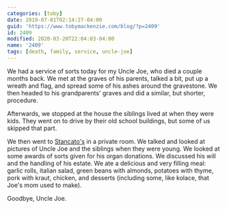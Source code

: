 ```yaml
---
categories: [toby]
date: 2019-07-01T02:14:27-04:00
guid: 'https://www.tobymackenzie.com/blog/?p=2409'
id: 2409
modified: 2020-03-20T22:04:03-04:00
name: '2409'
tags: [death, family, service, uncle-joe]
---
```


We had a service of sorts today for my Uncle Joe, who died a couple months back.<!--more-->  We met at the graves of his parents, talked a bit, put up a wreath and flag, and spread some of his ashes around the gravestone.  We then headed to his grandparents' graves and did a similar, but shorter, procedure.

Afterwards, we stopped at the house the siblings lived at when they were kids.  They went on to drive by their old school buildings, but some of us skipped that part.

We then went to [Stancato's](https://www.stancatos.com/) in a private room.  We talked and looked at pictures of Uncle Joe and the siblings when they were young.  We looked at some awards of sorts given for his organ donations.  We discussed his will and the handling of his estate.  We ate a delicious and very filling meal: garlic rolls, italian salad, green beans with almonds, potatoes with thyme, pork with kraut, chicken, and desserts (including some, like kolace, that Joe's mom used to make).

Goodbye, Uncle Joe.
